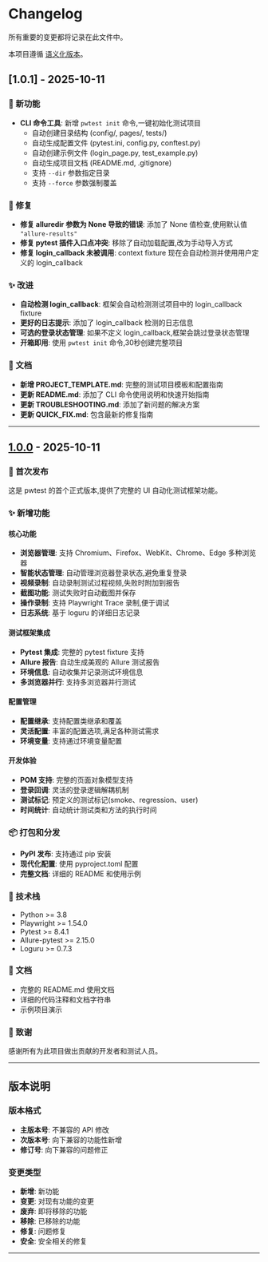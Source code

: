 # Changelog

所有重要的变更都将记录在此文件中。

本项目遵循 [语义化版本](https://semver.org/lang/zh-CN/)。

## [1.0.1] - 2025-10-11

### 🎉 新功能

- **CLI 命令工具**: 新增 `pwtest init` 命令,一键初始化测试项目
  - 自动创建目录结构 (config/, pages/, tests/)
  - 自动生成配置文件 (pytest.ini, config.py, conftest.py)
  - 自动创建示例文件 (login_page.py, test_example.py)
  - 自动生成项目文档 (README.md, .gitignore)
  - 支持 `--dir` 参数指定目录
  - 支持 `--force` 参数强制覆盖

### 🐛 修复

- **修复 alluredir 参数为 None 导致的错误**: 添加了 None 值检查,使用默认值 `"allure-results"`
- **修复 pytest 插件入口点冲突**: 移除了自动加载配置,改为手动导入方式
- **修复 login_callback 未被调用**: context fixture 现在会自动检测并使用用户定义的 login_callback

### ✨ 改进

- **自动检测 login_callback**: 框架会自动检测测试项目中的 login_callback fixture
- **更好的日志提示**: 添加了 login_callback 检测的日志信息
- **可选的登录状态管理**: 如果不定义 login_callback,框架会跳过登录状态管理
- **开箱即用**: 使用 `pwtest init` 命令,30秒创建完整项目

### 📝 文档

- **新增 PROJECT_TEMPLATE.md**: 完整的测试项目模板和配置指南
- **更新 README.md**: 添加了 CLI 命令使用说明和快速开始指南
- **更新 TROUBLESHOOTING.md**: 添加了新问题的解决方案
- **更新 QUICK_FIX.md**: 包含最新的修复指南

---

## [1.0.0] - 2025-10-11

### 🎉 首次发布

这是 pwtest 的首个正式版本,提供了完整的 UI 自动化测试框架功能。

### ✨ 新增功能

#### 核心功能
- **浏览器管理**: 支持 Chromium、Firefox、WebKit、Chrome、Edge 多种浏览器
- **智能状态管理**: 自动管理浏览器登录状态,避免重复登录
- **视频录制**: 自动录制测试过程视频,失败时附加到报告
- **截图功能**: 测试失败时自动截图并保存
- **操作录制**: 支持 Playwright Trace 录制,便于调试
- **日志系统**: 基于 loguru 的详细日志记录

#### 测试框架集成
- **Pytest 集成**: 完整的 pytest fixture 支持
- **Allure 报告**: 自动生成美观的 Allure 测试报告
- **环境信息**: 自动收集并记录测试环境信息
- **多浏览器并行**: 支持多浏览器并行测试

#### 配置管理
- **配置继承**: 支持配置类继承和覆盖
- **灵活配置**: 丰富的配置选项,满足各种测试需求
- **环境变量**: 支持通过环境变量配置

#### 开发体验
- **POM 支持**: 完整的页面对象模型支持
- **登录回调**: 灵活的登录逻辑解耦机制
- **测试标记**: 预定义的测试标记(smoke、regression、user)
- **时间统计**: 自动统计测试类和方法的执行时间

### 📦 打包和分发
- **PyPI 发布**: 支持通过 pip 安装
- **现代化配置**: 使用 pyproject.toml 配置
- **完整文档**: 详细的 README 和使用示例

### 🔧 技术栈
- Python >= 3.8
- Playwright >= 1.54.0
- Pytest >= 8.4.1
- Allure-pytest >= 2.15.0
- Loguru >= 0.7.3

### 📝 文档
- 完整的 README.md 使用文档
- 详细的代码注释和文档字符串
- 示例项目演示

### 🙏 致谢
感谢所有为此项目做出贡献的开发者和测试人员。

---

## 版本说明

### 版本格式
- **主版本号**: 不兼容的 API 修改
- **次版本号**: 向下兼容的功能性新增
- **修订号**: 向下兼容的问题修正

### 变更类型
- **新增**: 新功能
- **变更**: 对现有功能的变更
- **废弃**: 即将移除的功能
- **移除**: 已移除的功能
- **修复**: 问题修复
- **安全**: 安全相关的修复

---

[1.0.0]: https://github.com/mofanx/pwtest/releases/tag/v1.0.0
